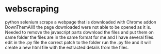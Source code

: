 # webscraping
python selenium scrape a webpage that is downloaded with Chrome addon DownThemAll!!
the page downloaded were not able to be opened as it is. Needed to remove the javascript parts 
download the files and put them on same folder
the files are in the same format for me and I have several files.
edit in the .py file the correct patch to the folder
run the .py file and it will create a new html file with the extracted details from the files.

